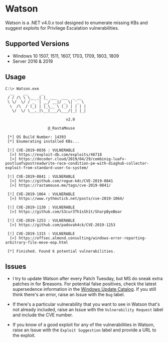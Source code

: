 # Watson

Watson is a .NET v4.0.x tool designed to enumerate missing KBs and suggest exploits for Privilege Escalation vulnerabilities.

## Supported Versions

- Windows 10 1507, 1511, 1607, 1703, 1709, 1803, 1809
- Server 2016 & 2019

## Usage

```
C:\> Watson.exe
  __    __      _
 / / /\ \ \__ _| |_ ___  ___  _ __
 \ \/  \/ / _` | __/ __|/ _ \| '_ \
  \  /\  / (_| | |_\__ \ (_) | | | |
   \/  \/ \__,_|\__|___/\___/|_| |_|

                           v2.0

                   @_RastaMouse

 [*] OS Build Number: 14393
 [*] Enumerating installed KBs...

 [!] CVE-2019-0836 : VULNERABLE
  [>] https://exploit-db.com/exploits/46718
  [>] https://decoder.cloud/2019/04/29/combinig-luafv-postluafvpostreadwrite-race-condition-pe-with-diaghub-collector-exploit-from-standard-user-to-system/

 [!] CVE-2019-0841 : VULNERABLE
  [>] https://github.com/rogue-kdc/CVE-2019-0841
  [>] https://rastamouse.me/tags/cve-2019-0841/

 [!] CVE-2019-1064 : VULNERABLE
  [>] https://www.rythmstick.net/posts/cve-2019-1064/

 [!] CVE-2019-1130 : VULNERABLE
  [>] https://github.com/S3cur3Th1sSh1t/SharpByeBear

 [!] CVE-2019-1253 : VULNERABLE
  [>] https://github.com/padovah4ck/CVE-2019-1253

 [!] CVE-2019-1315 : VULNERABLE
  [>] https://offsec.almond.consulting/windows-error-reporting-arbitrary-file-move-eop.html

 [*] Finished. Found 6 potential vulnerabilities.
```

## Issues

- I try to update Watson after every Patch Tuesday, but MS do sneak extra patches in for $reasons. For potential false positives, check the latest supersedence information in the [Windows Update Catalog](https://www.catalog.update.microsoft.com/Home.aspx).  If you still think there's an error, raise an Issue with the `Bug` label.

- If there's a particular vulnerability that you want to see in Watson that's not already included, raise an Issue with the `Vulnerability Request` label and include the CVE number.

- If you know of a good exploit for any of the vulnerabilities in Watson, raise an Issue with the `Exploit Suggestion` label and provide a URL to the exploit.
